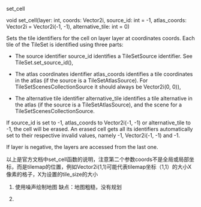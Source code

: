 
set_cell

void set_cell(layer: int, coords: Vector2i, source_id: int = -1, atlas_coords: Vector2i = Vector2i(-1, -1), alternative_tile: int = 0)

Sets the tile identifiers for the cell on layer layer at coordinates coords. Each tile of the TileSet is identified using three parts:

- The source identifier source_id identifies a TileSetSource identifier. See TileSet.set_source_id(),

- The atlas coordinates identifier atlas_coords identifies a tile coordinates in the atlas (if the source is a TileSetAtlasSource). For TileSetScenesCollectionSource it should always be Vector2i(0, 0)),

- The alternative tile identifier alternative_tile identifies a tile alternative in the atlas (if the source is a TileSetAtlasSource), and the scene for a TileSetScenesCollectionSource.

If source_id is set to -1, atlas_coords to Vector2i(-1, -1) or alternative_tile to -1, the cell will be erased. An erased cell gets all its identifiers automatically set to their respective invalid values, namely -1, Vector2i(-1, -1) and -1.

If layer is negative, the layers are accessed from the last one.

以上是官方文档中set_cell函数的说明，注意第二个参数coords不是全局或局部坐标，而是tilemap的位置，例如Vector2i(1,1)可能代表tilemap坐标（1,1）的大小X像素的格子，X为设置的tile_size的大小


1. 使用噪声绘制地图
   缺点：地图粗糙，没有规划

2. 